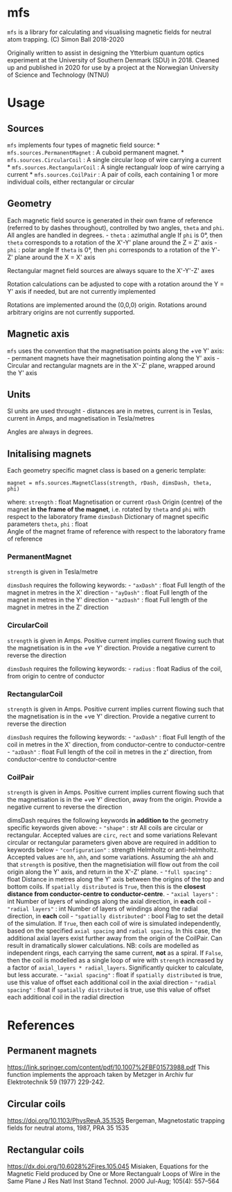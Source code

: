 # mfs

`mfs` is a library for calculating and visualising magnetic fields for neutral atom trapping. (C) Simon Ball 2018-2020

Originally written to assist in designing the Ytterbium quantum optics experiment at the University of Southern Denmark (SDU) in 2018. Cleaned up and published in 2020 for use by a project at the Norwegian University of Science and Technology (NTNU)


# Usage

## Sources
`mfs` implements four types of magnetic field source:
    * `mfs.sources.PermanentMagnet` : A cuboid permanent magnet. 
    * `mfs.sources.CircularCoil` : A single circular loop of wire carrying a current
    * `mfs.sources.RectangularCoil` : A single rectangualr loop of wire carrying a current
    * `mfs.sources.CoilPair` : A pair of coils, each containing 1 or more individual coils, either rectangular or circular

## Geometry
Each magnetic field source is generated in their own frame of reference (referred to by dashes throughout), controlled by two angles, `theta` and `phi`. All angles are handled in degrees. 
    - `theta` : azimuthal angle
      If `phi` is 0°, then `theta` corresponds to a rotation of the X'-Y' plane around the Z = Z' axis
    - `phi` : polar angle
      If `theta` is 0°, then `phi` corresponds to a rotation of the Y'-Z' plane around the X = X' axis

Rectangular magnet field sources are always square to the X'-Y'-Z' axes

Rotation calculations can be adjusted to cope with a rotation around the Y = Y' axis if needed, but are not currently implemented

Rotations are implemented around the (0,0,0) origin. Rotations around arbitrary origins are not currently supported. 


## Magnetic axis
`mfs` uses the convention that the magnetisation points along the +ve Y' axis: 
    - permanent magnets have their magnetisation pointing along the Y' axis
    - Circular and rectangular magnets are in the X'-Z' plane, wrapped around the Y' axis

## Units
SI units are used throught - distances are in metres, current is in Teslas, current in Amps, and magnetisation in Tesla/metres

Angles are always in degrees. 


## Initalising magnets
Each geometry specific magnet class is based on a generic template:
    
    magnet = mfs.sources.MagnetClass(strength, rDash, dimsDash, theta, phi)
    
where:
`strength` : float
    Magnetisation or current
`rDash`
    Origin (centre) of the magnet **in the frame of the magnet**, i.e. rotated by `theta` and `phi` with respect to the laboratory frame
`dimsDash`
    Dictionary of magnet specific parameters
`theta`, `phi` : float  
    Angle of the magnet frame of reference with respect to the laboratory frame of reference

### PermanentMagnet
`strength` is given in Tesla/metre

`dimsDash` requires the following keywords:
    - `"axDash"` : float
        Full length of the magnet in metres in the X' direction
    - `"ayDash"` : float
        Full length of the magnet in metres in the Y' direction
    - `"azDash"` : float
        Full length of the magnet in metres in the Z' direction


### CircularCoil
`strength` is given in Amps. Positive current implies current flowing such that the magnetisation is in the +ve Y' direction. Provide a negative current to reverse the direction

`dimsDash` requires the following keywords:
    - `radius` : float
        Radius of the coil, from origin to centre of conductor

### RectangularCoil
`strength` is given in Amps. Positive current implies current flowing such that the magnetisation is in the +ve Y' direction. Provide a negative current to reverse the direction

`dimsDash` requires the following keywords:
    - `"axDash"` : float
        Full length of the coil in metres in the X' direction, from conductor-centre to conductor-centre
    - `"azDash"` : float
        Full length of the coil in metres in the z' direction, from conductor-centre to conductor-centre

### CoilPair
`strength` is given in Amps. Positive current implies current flowing such that the magnetisation is in the +ve Y' direction, away from the origin. Provide a negative current to reverse the direction

dimsDash requires the following keywords **in addition to** the geometry specific keywords given above:
    - `"shape"` : str
        All coils are circular or rectangular. Accepted values are `circ`, `rect` and some variations Relevant circular or rectangular parameters given above are required in addition to keywords below
    - `"configuration"` : strength
        Helmholtz or anti-helmholtz. Accepted values are `hh`, `ahh`, and some variations. Assuming the `ahh` and that `strength` is positive, then the magnetisiation will flow out from the coil origin along the Y' axis, and return in the X'-Z' plane.
    - `"full spacing"` : float
        Distance in metres along the Y' axis between the origins of the top and bottom coils. If `spatially distributed` is `True`, then this is the **closest distance from conductor-centre to conductor-centre**. 
    - `"axial layers"` : int
        Number of layers of windings along the axial direction, in **each** coil
    - `"radial layers"` : int
        Number of layers of windings along the radial direction, in **each** coil
    - `"spatially distributed"` : bool
        Flag to set the detail of the simulation. If `True`, then each coil of wire is simulated independently, based on the specified `axial spacing` and `radial spacing`. In this case, the additional axial layers exist further away from the origin of the CoilPair.
        Can result in dramatically slower calculations. NB: coils are modelled as independent rings, each carrying the same current, **not** as a spiral. 
        If `False`, then the coil is modelled as a single loop of wire with `strength` increased by a factor of `axial_layers * radial_layers`. Significantly quicker to calculate, but less accurate. 
    - `"axial spacing"` : float
        if `spatially distributed` is true, use this value of offset each additional coil in the axial direction
    - `"radial spacing"` : float
        if `spatially distributed` is true, use this value of offset each additional coil in the radial direction
    

# References
## Permanent magnets

https://link.springer.com/content/pdf/10.1007%2FBF01573988.pdf
This function implements the approach taken by Metzger in Archiv fur Elektrotechnik 59 (1977) 229-242.

## Circular coils

https://doi.org/10.1103/PhysRevA.35.1535
Bergeman, Magnetostatic trapping fields for neutral atoms, 1987, PRA 35 1535

## Rectangular coils

https://dx.doi.org/10.6028%2Fjres.105.045
Misiaken, Equations for the Magnetic Field produced by One or More Rectangualr Loops of Wire in the Same Plane
J Res Natl Inst Stand Technol. 2000 Jul-Aug; 105(4): 557–564